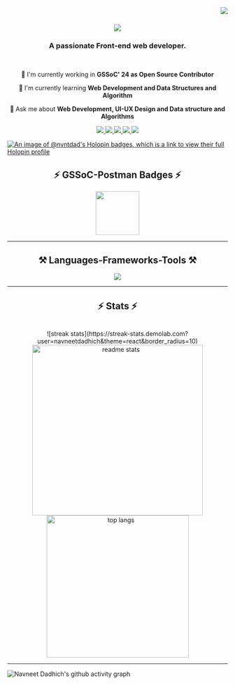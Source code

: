 <img align="right" src="https://visitor-badge.laobi.icu/badge?page_id=Nvntdad.Nvntdad" />
<h1 align="center">
  <img src="https://readme-typing-svg.herokuapp.com/?font=Righteous&size=35&center=true&vCenter=true&width=500&height=70&duration=4000&lines=Hi+There!+👋;I'm+Navneet%20Dadhich!;" />
</h1>
<h3 align="center">A passionate Front-end web developer.</h3>
<br/>
<div align="center">
 
 🔭 I'm currently working in **GSSoC' 24 as Open Source Contributor**
 
 🌱 I'm currently learning **Web Development and Data Structures and Algorithm**

💬 Ask me about **Web Development, UI-UX Design and Data structure and Algorithms**
 </div>
 
<div align="center"> 
  <a href="mailto:nvntdadhich@gmail.com">
    <img src="https://img.shields.io/badge/Gmail-333333?style=for-the-badge&logo=gmail&logoColor=red" />
  </a>
  <a href="https://www.linkedin.com/in/navneet-dadhich-6075772ab/" target="_blank">
    <img src="https://img.shields.io/badge/LinkedIn-0077B5?style=for-the-badge&logo=linkedin&logoColor=white" target="_blank" />
  </a>
  <a href="https://leetcode.com/u/nvntXlight/" target="_blank">
     <img src="https://img.shields.io/badge/LeetCode-333333?style=for-the-badge&logo=leetcode&logoColor=orange" />
  </a>
  <a href="https://www.hackerrank.com/profile/nvntdadhich" target="_blank">
     <img src="https://img.shields.io/badge/HackerRank-333333?style=for-the-badge&logo=hackerrank&logoColor=2EC866" />
  </a>
  <a href="https://x.com/Nvntdad" target="_blank">
     <img src="https://img.shields.io/badge/X-333333?style=for-the-badge&logo=x&logoColor=white" />
  </a>

</div>

[![An image of @nvntdad's Holopin badges, which is a link to view their full Holopin profile](https://holopin.me/nvntdad)](https://holopin.io/@nvntdad)


<div align="center">
  <h2 align="center">⚡ GSSoC-Postman Badges ⚡</h2>
 <img src="https://raw.githubusercontent.com/GSSoC24/Postman-Challenge/main/docs/assets/Postman%20White.png" width="100px" height="100px" /> 
</div>


 <hr/>
 
<h2 align="center">⚒️ Languages-Frameworks-Tools ⚒️</h2>
<div align="center">
   <img src="https://skillicons.dev/icons?i=c,cpp,javascript,react,nodejs,git,figma,vscode,postman" />
</div>
<hr/>

<h2 align="center">⚡ Stats ⚡</h2>
<br>
<div align=center>
  ![streak stats](https://streak-stats.demolab.com?user=navneetdadhich&theme=react&border_radius=10)
  <img width=390 src="https://github-readme-stats.vercel.app/api?username=navneetdadhich&show_icons=true&theme=react&rank_icon=github&border_radius=10" alt="readme stats" />
  <br/>
  <img width=325 align="center" src="https://github-readme-stats.vercel.app/api/top-langs/?username=navneetdadhich&hide=HTML&langs_count=8&layout=compact&theme=react&border_radius=10&size_weight=0.5&count_weight=0.5&exclude_repo=github-readme-stats" alt="top langs" />
</div>
<hr/>

<img src="https://github-readme-activity-graph.vercel.app/graph?username=navneetdadhich&theme=merko" alt="Navneet Dadhich's github activity graph"/>
